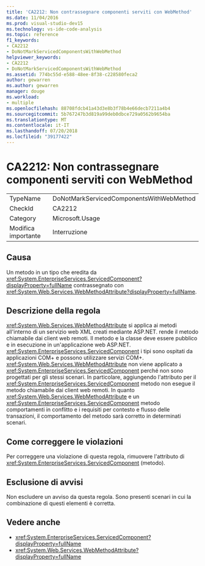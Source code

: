 ```yaml
---
title: 'CA2212: Non contrassegnare componenti serviti con WebMethod'
ms.date: 11/04/2016
ms.prod: visual-studio-dev15
ms.technology: vs-ide-code-analysis
ms.topic: reference
f1_keywords:
- CA2212
- DoNotMarkServicedComponentsWithWebMethod
helpviewer_keywords:
- CA2212
- DoNotMarkServicedComponentsWithWebMethod
ms.assetid: 774bc55d-e588-48ee-8f38-c228580feca2
author: gewarren
ms.author: gewarren
manager: douge
ms.workload:
- multiple
ms.openlocfilehash: 88708fdcb41a43d3e8b3f78b4e66decb7211a4b4
ms.sourcegitcommit: 5b767247b3d819a99deb0dbce729a0562b9654ba
ms.translationtype: MT
ms.contentlocale: it-IT
ms.lasthandoff: 07/20/2018
ms.locfileid: "39177422"
---
```

# <a name="ca2212-do-not-mark-serviced-components-with-webmethod"></a>CA2212: Non contrassegnare componenti serviti con WebMethod

|||
|-|-|
|TypeName|DoNotMarkServicedComponentsWithWebMethod|
|CheckId|CA2212|
|Category|Microsoft.Usage|
|Modifica importante|Interruzione|

## <a name="cause"></a>Causa

Un metodo in un tipo che eredita da <xref:System.EnterpriseServices.ServicedComponent?displayProperty=fullName> contrassegnato con <xref:System.Web.Services.WebMethodAttribute?displayProperty=fullName>.

## <a name="rule-description"></a>Descrizione della regola

<xref:System.Web.Services.WebMethodAttribute> si applica ai metodi all'interno di un servizio web XML creati mediante ASP.NET. rende il metodo chiamabile dai client web remoti. Il metodo e la classe deve essere pubblico e in esecuzione in un'applicazione web ASP.NET. <xref:System.EnterpriseServices.ServicedComponent> i tipi sono ospitati da applicazioni COM+ e possono utilizzare servizi COM+. <xref:System.Web.Services.WebMethodAttribute> non viene applicato a <xref:System.EnterpriseServices.ServicedComponent> perché non sono progettati per gli stessi scenari. In particolare, aggiungendo l'attributo per il <xref:System.EnterpriseServices.ServicedComponent> metodo non esegue il metodo chiamabile dai client web remoti. In quanto <xref:System.Web.Services.WebMethodAttribute> e un <xref:System.EnterpriseServices.ServicedComponent> metodo comportamenti in conflitto e i requisiti per contesto e flusso delle transazioni, il comportamento del metodo sarà corretto in determinati scenari.

## <a name="how-to-fix-violations"></a>Come correggere le violazioni

Per correggere una violazione di questa regola, rimuovere l'attributo di <xref:System.EnterpriseServices.ServicedComponent> (metodo).

## <a name="when-to-suppress-warnings"></a>Esclusione di avvisi

Non escludere un avviso da questa regola. Sono presenti scenari in cui la combinazione di questi elementi è corretta.

## <a name="see-also"></a>Vedere anche

- <xref:System.EnterpriseServices.ServicedComponent?displayProperty=fullName>
- <xref:System.Web.Services.WebMethodAttribute?displayProperty=fullName>